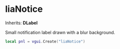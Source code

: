 # liaNotice

Inherits: **DLabel**

Small notification label drawn with a blur background.

```lua
local pnl = vgui.Create("liaNotice")
```
